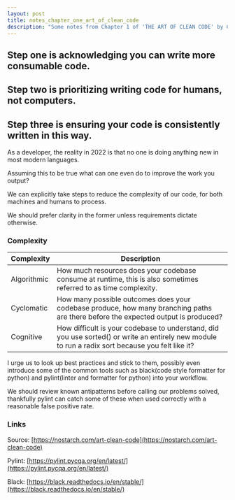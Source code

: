 ```yaml
---
layout: post
title: notes_chapter_one_art_of_clean_code
description: "Some notes from Chapter 1 of 'THE ART OF CLEAN CODE' by Christian Mayer"
---
```


## Step one is acknowledging you can write more consumable code.
## Step two is prioritizing writing code for humans, not computers.
## Step three is ensuring your code is consistently written in this way.

As a developer, the reality in 2022 is that no one is doing anything new in most modern languages.

Assuming this to be true what can one even do to improve the work you output?

We can explicitly take steps to reduce the complexity of our code, for both machines and humans to process.

We should prefer clarity in the former unless requirements dictate otherwise.

### Complexity

| Complexity | Description |
| ---------- | ----------- |
| Algorithmic | How much resources does your codebase consume at runtime, this is also sometimes referred to as time complexity. |
| Cyclomatic | How many possible outcomes does your codebase produce, how many branching paths are there before the expected output is produced? |
| Cognitive | How difficult is your codebase to understand, did you use sorted() or write an entirely new module to run a radix sort because you felt like it? |

I urge us to look up best practices and stick to them, possibly even introduce some of the common tools such as black(code style formatter for python) and pylint(linter and formatter for python) into your workflow.

We should review known antipatterns before calling our problems solved, thankfully pylint can catch some of these when used correctly with a reasonable false positive rate.

### Links

Source: [https://nostarch.com/art-clean-code](https://nostarch.com/art-clean-code)

Pylint: [https://pylint.pycqa.org/en/latest/](https://pylint.pycqa.org/en/latest/)

Black: [https://black.readthedocs.io/en/stable/](https://black.readthedocs.io/en/stable/)
